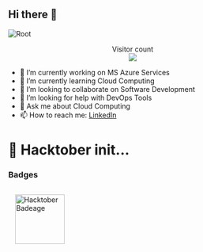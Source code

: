 ## Hi there 👋

<img src="https://media-exp1.licdn.com/dms/image/C5616AQFs-3P6s5h12g/profile-displaybackgroundimage-shrink_350_1400/0/1643285422279?e=2147483647&v=beta&t=LnZjWTcKtR9h2PTWm4-qaY7WsPWVl_B79_BJkE1Pnm8" alt="Root">

<p align="center"> 
  Visitor count<br>
  <img src="https://profile-counter.glitch.me/Arslaan-Thanedar/count.svg" />
</p>


<!-- a ✨ _special_ ✨ repository because its `README.md` (this file) appears on your GitHub profile.

Here are some ideas to get you started: -->

- 🔭 I’m currently working on MS Azure Services
- 🌱 I’m currently learning Cloud Computing
- 👯 I’m looking to collaborate on Software Development
- 🤔 I’m looking for help with DevOps Tools
- 💬 Ask me about Cloud Computing
- 📫 How to reach me: [LinkedIn](https://www.linkedin.com/in/arslaan-thanedar-59553921b/)
<!-- - 😄 Pronouns: ... -->
<!-- - ⚡ Fun fact:  -->



#
# 🚀 Hacktober init...


### Badges

<img src="https://www.holopin.io/_next/image?url=https%3A%2F%2Fassets.holopin.io%2FeyJidWNrZXQiOiJob2xvcGluLWFzc2V0cyIsImtleSI6ImFzc2V0cy9jbDhlcTN6OWMwMzU3MDlsM2Z4OTluOHg2IiwiZWRpdHMiOnsicm90YXRlIjpudWxsfX0%3D&w=1920&q=75" alt="Hacktober Badeage" height="100" style="vertical-align:top; margin:14px">

